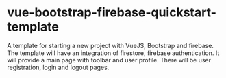 # vue-bootstrap-firebase-quickstart-template
A template for starting a new project with VueJS, Bootstrap and firebase. The template will have an integration of firestore, firebase authentication. It will provide a main page with toolbar and user profile. There will be user registration, login and logout pages.
